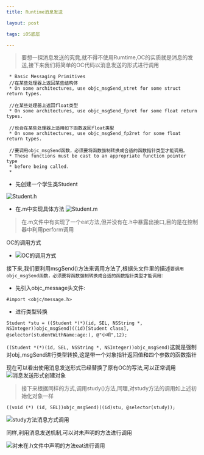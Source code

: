 ```yaml
---
title: Runtime消息发送

layout: post

tags: iOS底层

---
```

> 要想一探消息发送的究竟,就不得不使用Rumtime,OC的实质就是消息的发送,接下来我们将简单的OC代码以消息发送的形式进行调用


```
 * Basic Messaging Primitives
 //在某些处理器上返回某些结构体
 * On some architectures, use objc_msgSend_stret for some struct return types.

 //在某些处理器上返回float类型
 * On some architectures, use objc_msgSend_fpret for some float return types.

 //也会在某些处理器上适用如下函数返回float类型
 * On some architectures, use objc_msgSend_fp2ret for some float return types.

 //要调用objc_msgSend函数，必须要将函数强制转换成合适的函数指针类型才能调用。
 * These functions must be cast to an appropriate function pointer type 
 * before being called. 
 *

```

* 先创建一个学生类Student

![Student.h](https://ws1.sinaimg.cn/large/006tNc79ly1fpz8ru2igwj30vc0migot.jpg)

* 在.m中实现具体方法
![Student.m](https://ws2.sinaimg.cn/large/006tNc79ly1fpz8ybir3qj30v00latbz.jpg)

>在.m文件中有实现了一个eat方法,但并没有在.h中暴露出接口,目的是在控制器中利用perform调用

OC的调用方式
* ![OC的调用方式](https://ws3.sinaimg.cn/large/006tNc79ly1fpz964v1ycj31ce0ykjv8.jpg)

接下来,我们要利用msgSend()方法来调用方法了,根据头文件里的描述`要调用objc_msgSend函数，必须要将函数强制转换成合适的函数指针类型才能调用`:

* 先引入objc_message头文件:

```
#import <objc/message.h>

```



* 进行类型转换

```
Student *stu = ((Student *(*)(id, SEL, NSString *, NSInteger))objc_msgSend)((id)[Student class], @selector(studentWithName:age:), @"小明",12);
```

`((Student *(*)(id, SEL, NSString *, NSInteger))objc_msgSend)`这就是强制对obj_msgSend进行类型转换,这是带一个对象指针返回值和四个参数的函数指针

现在可以看出使用消息发送形式已经替换了原有OC的写法,可以正常调用
![消息发送形式创建对象](https://ws2.sinaimg.cn/large/006tKfTcly1fpzaz1nibfj31bs0gktbv.jpg)
> 接下来根据同样的方式,调用study()方法,同理,对study方法的调用如上述初始化对象一样

```
((void (*) (id, SEL))objc_msgSend)((id)stu, @selector(study));
```
![study方法消息方式调用](https://ws1.sinaimg.cn/large/006tKfTcly1fpzb75w8wcj31cc0u0799.jpg)

同样,利用消息发送机制,可以对未声明的方法进行调用

![对未在.h文件中声明的方法eat进行调用](https://ws3.sinaimg.cn/large/006tKfTcly1fpzbeusfgvj315o0j476z.jpg)